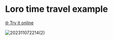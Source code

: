 # Loro time travel example

[🌐 Try it online](https://loro-react-flow-example-git-main-zxch3n.vercel.app/)


![202311072214(2)](https://github.com/zxch3n/loro-react-flow-example/assets/18425020/0a33733d-04fc-4453-a909-8437d8693f8f)
